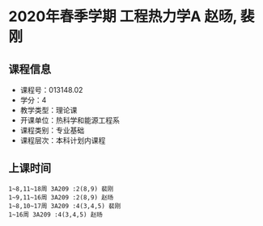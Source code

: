 # 2020年春季学期 工程热力学A 赵旸, 裴刚






## 课程信息

- 课程号：013148.02
- 学分：4
- 教学类型：理论课
- 开课单位：热科学和能源工程系
- 课程类别：专业基础
- 课程层次：本科计划内课程

## 上课时间

```
1~8,11~18周 3A209 :2(8,9) 裴刚
1~9,11~16周 3A209 :2(8,9) 赵旸
1~8,10~17周 3A209 :4(3,4,5) 裴刚
1~16周 3A209 :4(3,4,5) 赵旸
```

